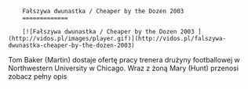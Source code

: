 
        Fałszywa dwunastka / Cheaper by the Dozen 2003 
        =============
        
        [![Fałszywa dwunastka / Cheaper by the Dozen 2003 ](http://vidos.pl/images/player.gif)](http://vidos.pl/falszywa-dwunastka-cheaper-by-the-dozen-2003)
        
        
 Tom Baker (Martin) dostaje ofertę pracy trenera drużyny footballowej w Northwestern University w Chicago. Wraz z żoną Mary (Hunt) przenosi zobacz pełny opis
    